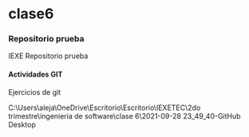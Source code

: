 # clase6
 ### Repositorio prueba

IEXE Repositorio prueba 

 #### Actividades GIT

Ejercicios de git

C:\Users\aleja\OneDrive\Escritorio\Escritorio\IEXETEC\2do trimestre\ingenieria de software\clase 6\2021-09-28 23_49_40-GitHub Desktop